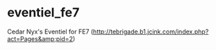 # eventiel_fe7
Cedar Nyx's Eventiel for FE7 (http://tebrigade.b1.jcink.com/index.php?act=Pages&amp;pid=2)
